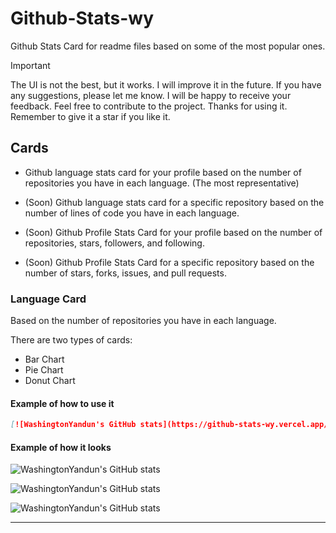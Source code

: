 # Github-Stats-wy

Github Stats Card for readme files based on some of the most popular ones.

> [!IMPORTANT]
> The UI is not the best, but it works. I will improve it in the future.
> If you have any suggestions, please let me know.
> I will be happy to receive your feedback.
> Feel free to contribute to the project.
> Thanks for using it. Remember to give it a star if you like it.

## Cards

-   Github language stats card for your profile based on the number of repositories you have in each language. (The most representative)

-   (Soon) Github language stats card for a specific repository based on the number of lines of code you have in each language.

-   (Soon) Github Profile Stats Card for your profile based on the number of repositories, stars, followers, and following.

-   (Soon) Github Profile Stats Card for a specific repository based on the number of stars, forks, issues, and pull requests.

### Language Card

Based on the number of repositories you have in each language.

There are two types of cards:

-   Bar Chart
-   Pie Chart
-   Donut Chart

#### Example of how to use it

```md
[![WashingtonYandun's GitHub stats](https://github-stats-wy.vercel.app/langs/username/chart)]
```

#### Example of how it looks

![WashingtonYandun's GitHub stats](https://github-stats-wy.vercel.app/langs/washingtonyandun/bar)

![WashingtonYandun's GitHub stats](https://github-stats-wy.vercel.app/langs/washingtonyandun/pie)

![WashingtonYandun's GitHub stats](https://github-stats-wy.vercel.app/langs/washingtonyandun/donut)

---
